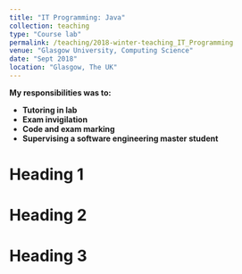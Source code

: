```yaml
---
title: "IT Programming: Java"
collection: teaching
type: "Course lab"
permalink: /teaching/2018-winter-teaching_IT_Programming
venue: "Glasgow University, Computing Science"
date: "Sept 2018"
location: "Glasgow, The UK"
---
```


<b>My responsibilities was to:<b> <br />
* Tutoring in lab
* Exam invigilation
* Code and exam marking
* Supervising a software engineering master student

Heading 1
======

Heading 2
======

Heading 3
======
